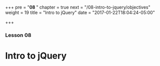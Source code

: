 +++
pre = "<b>08 </b>"
chapter = true
next = "/08-intro-to-jquery/objectives"
weight = 19
title = "Intro to jQuery"
date = "2017-01-22T18:04:24-05:00"

+++

### Lesson 08

# Intro to jQuery
